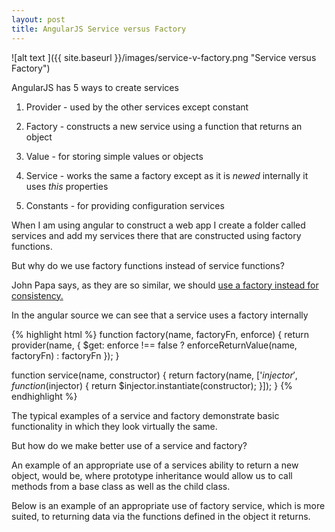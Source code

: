 ```yaml
---
layout: post
title: AngularJS Service versus Factory
---
```



![alt text ]({{ site.baseurl }}/images/service-v-factory.png "Service versus Factory")


AngularJS has 5 ways to create services

1. Provider - used by the other services except constant

2. Factory - constructs a new service using a function that returns an object

3. Value - for storing simple values or objects

4. Service - works the same a factory except as it is *newed* internally it uses *this* properties

5. Constants - for providing configuration services

When I am using angular to construct a web app I create a folder called services and add my services there that are constructed using factory functions.

But why do we use factory functions instead of service functions?

John Papa says, as they are so similar, we should [use a factory instead for consistency.](https://github.com/johnpapa/angular-styleguide#style-y040)

In the angular source we can see that a service uses a factory internally

{% highlight html %}
function factory(name, factoryFn, enforce) {
    return provider(name, {
      $get: enforce !== false ? enforceReturnValue(name, factoryFn) : factoryFn
    });
}

function service(name, constructor) {
    return factory(name, ['$injector', function($injector) {
      return $injector.instantiate(constructor);
    }]);
}
{% endhighlight %}

The typical examples of a service and factory demonstrate basic functionality in which they look virtually the same.

<script src="https://gist.github.com/NicholasMurray/d4c16a38f65489d01c6a.js"></script>


But how do we make better use of a service and factory?


An example of an appropriate use of a services ability to return a new object, would be, where prototype inheritance would allow us to call methods from a base class as well as the child class.

<script src="https://gist.github.com/NicholasMurray/1706ed6e967fdf79e9a9.js"></script>

Below is an example of an appropriate use of factory service, which is more suited, to returning data via the functions defined in the object it returns.

<script src="https://gist.github.com/NicholasMurray/3e14a8df444f38022b46.js"></script>
